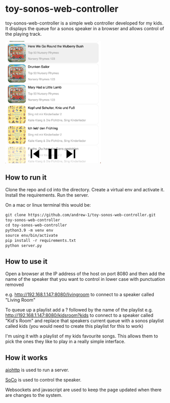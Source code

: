 # toy-sonos-web-controller

toy-sonos-web-controller is a simple web controller developed for my kids. It displays the queue for a sonos speaker in a browser and allows control of the playing track.

<img src="readme_image.png" alt="playlist" width="300"/>

## How to run it

Clone the repo and cd into the directory.
Create a virtual env and activate it.
Install the requirements.
Run the server.

On a mac or linux terminal this would be:
```
git clone https://github.com/andrew-1/toy-sonos-web-controller.git toy-sonos-web-controller
cd toy-sonos-web-controller
python3.9 -m venv env
source env/bin/activate
pip install -r requirements.txt
python server.py
```

## How to use it

Open a browser at the IP address of the host on port 8080 and then add the name of the speaker that you want to control in lower case with punctuation removed

e.g. http://192.168.1.147:8080/livingroom to connect to a speaker called "Living Room"

To queue up a playlist add a ? followed by the name of the playlist e.g. http://192.168.1.147:8080/kidsroom?kids to connect to a speaker called "Kid's Room" and replace that speakers current queue with a sonos playlist called kids (you would need to create this playlist for this to work)

I'm using it with a playlist of my kids favourite songs. This allows them to pick the ones they like to play in a really simple interface.

## How it works
[aiohttp](https://docs.aiohttp.org/) is used to run a server.

[SoCo](http://docs.python-soco.com/) is used to control the speaker.

Websockets and javascript are used to keep the page updated when there are changes to the system.

